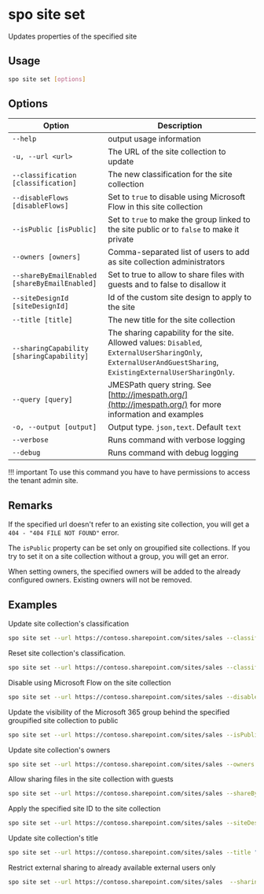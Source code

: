 # spo site set

Updates properties of the specified site

## Usage

```sh
spo site set [options]
```

## Options

Option|Description
------|-----------
`--help`|output usage information
`-u, --url <url>`|The URL of the site collection to update
`--classification [classification]`|The new classification for the site collection
`--disableFlows [disableFlows]`|Set to `true` to disable using Microsoft Flow in this site collection
`--isPublic [isPublic]`|Set to `true` to make the group linked to the site public or to `false` to make it private
`--owners [owners]`|Comma-separated list of users to add as site collection administrators
`--shareByEmailEnabled [shareByEmailEnabled]`|Set to true to allow to share files with guests and to false to disallow it
`--siteDesignId [siteDesignId]`|Id of the custom site design to apply to the site
`--title [title]`|The new title for the site collection
`--sharingCapability [sharingCapability]`|The sharing capability for the site. Allowed values:  `Disabled`, `ExternalUserSharingOnly`, `ExternalUserAndGuestSharing`, `ExistingExternalUserSharingOnly`.
`--query [query]`|JMESPath query string. See [http://jmespath.org/](http://jmespath.org/) for more information and examples
`-o, --output [output]`|Output type. `json,text`. Default `text`
`--verbose`|Runs command with verbose logging
`--debug`|Runs command with debug logging

!!! important
    To use this command you have to have permissions to access the tenant admin site.

## Remarks

If the specified url doesn't refer to an existing site collection, you will get a `404 - "404 FILE NOT FOUND"` error.

The `isPublic` property can be set only on groupified site collections. If you try to set it on a site collection without a group, you will get an error.

When setting owners, the specified owners will be added to the already configured owners. Existing owners will not be removed.

## Examples

Update site collection's classification

```sh
spo site set --url https://contoso.sharepoint.com/sites/sales --classification MBI
```

Reset site collection's classification.

```sh
spo site set --url https://contoso.sharepoint.com/sites/sales --classification
```

Disable using Microsoft Flow on the site collection

```sh
spo site set --url https://contoso.sharepoint.com/sites/sales --disableFlows true
```

Update the visibility of the Microsoft 365 group behind the specified groupified site collection to public

```sh
spo site set --url https://contoso.sharepoint.com/sites/sales --isPublic true
```

Update site collection's owners

```sh
spo site set --url https://contoso.sharepoint.com/sites/sales --owners "john@contoso.onmicrosoft.com,steve@contoso.onmicrosoft.com"
```

Allow sharing files in the site collection with guests

```sh
spo site set --url https://contoso.sharepoint.com/sites/sales --shareByEmailEnabled true
```

Apply the specified site ID to the site collection

```sh
spo site set --url https://contoso.sharepoint.com/sites/sales --siteDesignId "eb2f31da-9461-4fbf-9ea1-9959b134b89e"
```

Update site collection's title

```sh
spo site set --url https://contoso.sharepoint.com/sites/sales --title "My new site"
```

Restrict external sharing to already available external users only

```sh
spo site set --url https://contoso.sharepoint.com/sites/sales  --sharingCapability ExistingExternalUserSharingOnly
```
